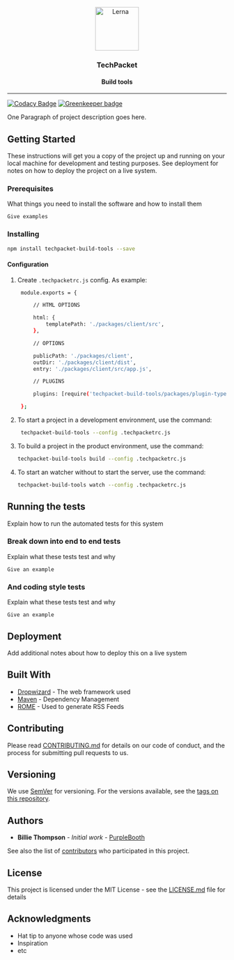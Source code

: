 <p align="center">
  <img alt="Lerna" src="https://avatars1.githubusercontent.com/u/41538082?s=400&u=52411d8b405d1f3ec01e592081a467db2dd0c6f1&v=4" width="100">
</p>

<h3 align="center"><b>TechPacket</b></h3>
<h4 align="center">Build tools</h4>

---

[![Codacy Badge](https://api.codacy.com/project/badge/Grade/80596bc67fc44d4189c50ce41147f22d)](https://app.codacy.com/app/vladislav-andreevich/techpacket-build-tools?utm_source=github.com&utm_medium=referral&utm_content=TechPacket/techpacket-build-tools&utm_campaign=Badge_Grade_Dashboard)
[![Greenkeeper badge](https://badges.greenkeeper.io/TechPacket/techpacket-build-tools.svg)](https://greenkeeper.io/)

One Paragraph of project description goes here.

## Getting Started

These instructions will get you a copy of the project up and running on your local machine for development and testing purposes. See deployment for notes on how to deploy the project on a live system.

### Prerequisites

What things you need to install the software and how to install them

```
Give examples
```

### Installing

```bash
npm install techpacket-build-tools --save
```

#### Configuration

1. Create `.techpacketrc.js` config. As example:
   ```bash
    module.exports = {

        // HTML OPTIONS

        html: {
            templatePath: './packages/client/src',
        },

        // OPTIONS

        publicPath: './packages/client',
        outDir: './packages/client/dist',
        entry: './packages/client/src/app.js',

        // PLUGINS

        plugins: [require('techpacket-build-tools/packages/plugin-typescript')()],

    };
    ```
2. To start a project in a development environment, use the command:
   ```bash
    techpacket-build-tools --config .techpacketrc.js
   ```
3. To build a project in the product environment, use the command:
    ```bash
    techpacket-build-tools build --config .techpacketrc.js
    ```
4. To start an watcher without to start the server, use the command:
    ```bash
    techpacket-build-tools watch --config .techpacketrc.js
    ```

## Running the tests

Explain how to run the automated tests for this system

### Break down into end to end tests

Explain what these tests test and why

```
Give an example
```

### And coding style tests

Explain what these tests test and why

```
Give an example
```

## Deployment

Add additional notes about how to deploy this on a live system

## Built With

* [Dropwizard](http://www.dropwizard.io/1.0.2/docs/) - The web framework used
* [Maven](https://maven.apache.org/) - Dependency Management
* [ROME](https://rometools.github.io/rome/) - Used to generate RSS Feeds

## Contributing

Please read [CONTRIBUTING.md](https://gist.github.com/PurpleBooth/b24679402957c63ec426) for details on our code of conduct, and the process for submitting pull requests to us.

## Versioning

We use [SemVer](http://semver.org/) for versioning. For the versions available, see the [tags on this repository](https://github.com/your/project/tags). 

## Authors

* **Billie Thompson** - *Initial work* - [PurpleBooth](https://github.com/PurpleBooth)

See also the list of [contributors](https://github.com/your/project/contributors) who participated in this project.

## License

This project is licensed under the MIT License - see the [LICENSE.md](LICENSE.md) file for details

## Acknowledgments

* Hat tip to anyone whose code was used
* Inspiration
* etc
